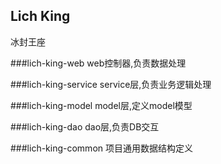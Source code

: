 ## Lich King
冰封王座

###lich-king-web
web控制器,负责数据处理

###lich-king-service
service层,负责业务逻辑处理

###lich-king-model
model层,定义model模型

###lich-king-dao
dao层,负责DB交互

###lich-king-common
项目通用数据结构定义